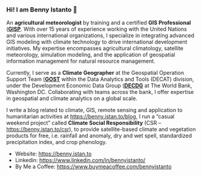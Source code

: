 ### Hi! I am Benny Istanto 👋

An **agricultural meteorologist** by training and a certified **GIS Professional** ([**GISP**](https://www.gisci.org/Recertification/GISP-Registry). With over 15 years of experience working with the United Nations and various international organizations, I specialize in integrating advanced GIS modeling with climate technology to drive international development initiatives. My expertise encompasses agricultural climatology, satellite meteorology, simulation modeling, and the application of geospatial information management for natural resource management.

Currently, I serve as a **Climate Geographer** at the Geospatial Operation Support Team ([**GOST**](https://worldbank.github.io/GOST/README.html) within the Data Analytics and Tools (DECAT) division, under the Development Economic Data Group ([**DECDG**](https://www.worldbank.org/en/about/unit/unit-dec/dev) at The World Bank, Washington DC. Collaborating with teams across the bank, I offer expertise in geospatial and climate analytics on a global scale. 

I write a blog related to climate, GIS, remote sensing and application to humanitarian activities at https://benny.istan.to/blog, I run a “casual weekend project” called **Climate Social Responsibility** (CSR – https://benny.istan.to/csr), to provide satellite-based climate and vegetation products for free, i.e. rainfall and anomaly, dry and wet spell, standardized precipitation index, and crop phenology.

* Website: https://benny.istan.to
* Linkedin: https://www.linkedin.com/in/bennyistanto/
* By Me a Coffee: https://www.buymeacoffee.com/bennyistanto
